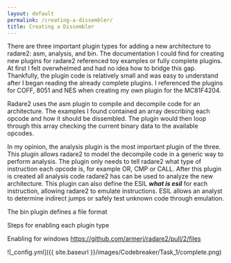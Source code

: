 ```yaml
---
layout: default
permalink: /creating-a-dissembler/
title: Creating a Dissembler
---
```


There are three important plugin types for adding a new architecture to radare2: asm, analysis, and bin. The documentation I could find for creating new plugins for radare2 referenced toy examples or fully complete plugins. At first I felt overwhelmed and had no idea how to bridge this gap. Thankfully, the plugin code is relatively small and was easy to understand after I began reading the already complete plugins. I referenced the plugins for COFF, 8051 and NES when creating my own plugin for the MC81F4204. 

Radare2 uses the asm plugin to compile and decompile code for an architecture. The examples I found contained an array describing each opcode and how it should be dissembled. The plugin would then loop through this array checking the current binary data to the available opcodes. 

In my opinion, the analysis plugin is the most important plugin of the three. This plugin allows radare2 to model the decompile code in a generic way to perform analysis. The plugin only needs to tell radare2 what type of instruction each opcode is, for example OR, CMP or CALL. After this plugin is created all analysis code radare2 has can be used to analyze the new architecture. This plugin can also define the ESIL ***what is esil*** for each instruction, allowing radare2 to emulate instructions. ESIL allows an analyst to determine indirect jumps or safely test unknown code through emulation. 

The bin plugin defines a file format

Steps for enabling each plugin type



Enabling for windows
https://github.com/armerj/radare2/pull/2/files



![_config.yml]({{ site.baseurl }}/images/Codebreaker/Task_1/complete.png)
